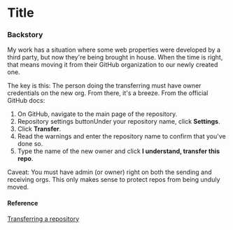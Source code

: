 # Title

### Backstory

My work has a situation where some web properties were developed by a third party, but now they're being brought in house. When the time is right, that means moving it from their GitHub organization to our newly created one. 

The key is this: The person doing the transferring must have owner credentials on the new org. From there, it's a breeze. From the official GitHub docs:

1. On GitHub, navigate to the main page of the repository.
2. Repository settings buttonUnder your repository name, click **Settings**.
3. Click **Transfer**.
4. Read the warnings and enter the repository name to confirm that you've done so.
5. Type the name of the new owner and click **I understand, transfer this repo**.

Caveat: You must have admin (or owner) right on both the sending and receiving orgs. This only makes sense to protect repos from being unduly moved.

#### Reference

[Transferring a repository](https://help.github.com/articles/transferring-a-repository/)
